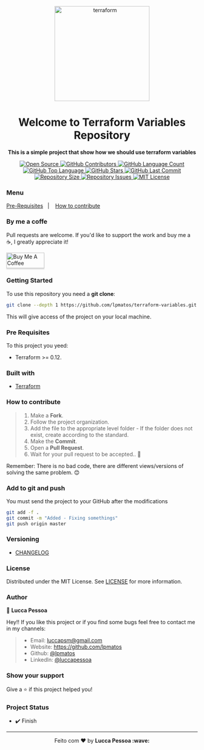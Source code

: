 <p align="center">
  <img alt="terraform" src="https://miro.medium.com/max/1055/1*9-ILOQ1Yxautyc_uIguhVw.png" width="250px" float="center"/>
</p>

<h1 align="center">Welcome to Terraform Variables Repository</h1>

<p align="center">
  <strong>This is a simple project that show how we should use terraform variables</strong>
</p>

<p align="center">
  <a href="https://github.com/lpmatos/terraform-variables">
    <img alt="Open Source" src="https://badges.frapsoft.com/os/v1/open-source.svg?v=102">
  </a>

  <a href="https://github.com/lpmatos/terraform-variables/graphs/contributors">
    <img alt="GitHub Contributors" src="https://img.shields.io/github/contributors/lpmatos/terraform-variables">
  </a>

  <a href="https://github.com/lpmatos/terraform-variables">
    <img alt="GitHub Language Count" src="https://img.shields.io/github/languages/count/lpmatos/terraform-variables">
  </a>

  <a href="https://github.com/lpmatos/terraform-variables">
    <img alt="GitHub Top Language" src="https://img.shields.io/github/languages/top/lpmatos/terraform-variables">
  </a>

  <a href="https://github.com/lpmatos/terraform-variables/stargazers">
    <img alt="GitHub Stars" src="https://img.shields.io/github/stars/lpmatos/terraform-variables?style=social">
  </a>

  <a href="https://github.com/lpmatos/terraform-variables/commits/master">
    <img alt="GitHub Last Commit" src="https://img.shields.io/github/last-commit/lpmatos/terraform-variables">
  </a>

  <a href="https://github.com/lpmatos/terraform-variables">
    <img alt="Repository Size" src="https://img.shields.io/github/repo-size/lpmatos/terraform-variables">
  </a>

  <a href="https://github.com/lpmatos/terraform-variables/issues">
    <img alt="Repository Issues" src="https://img.shields.io/github/issues/lpmatos/terraform-variables">
  </a>

  <a href="https://github.com/lpmatos/terraform-variables/blob/master/LICENSE">
    <img alt="MIT License" src="https://img.shields.io/github/license/lpmatos/terraform-variables">
  </a>
</p>

### Menu

<p align="left">
  <a href="#pre-requisites">Pre-Requisites</a>&nbsp;&nbsp;&nbsp;|&nbsp;&nbsp;&nbsp;
  <a href="#how-to-contribute">How to contribute</a>
</p>

### By me a coffe

Pull requests are welcome. If you'd like to support the work and buy me a ☕, I greatly appreciate it!

<a href="https://www.buymeacoffee.com/EatdMck" target="_blank"><img src="https://www.buymeacoffee.com/assets/img/custom_images/orange_img.png" alt="Buy Me A Coffee" style="height: 41px !important;width: 100px !important;box-shadow: 0px 3px 2px 0px rgba(190, 190, 190, 0.5) !important;-webkit-box-shadow: 0px 3px 2px 0px rgba(190, 190, 190, 0.5) !important;" ></a>

### Getting Started

To use this repository you need a **git clone**:

```bash
git clone --depth 1 https://github.com/lpmatos/terraform-variables.git -b master
```

This will give access of the project on your local machine.

### Pre Requisites

To this project you yeed:

* Terraform >= 0.12.

### Built with

- [Terraform](https://www.terraform.io/docs/index.html)

### How to contribute

>
> 1. Make a **Fork**.
> 2. Follow the project organization.
> 3. Add the file to the appropriate level folder - If the folder does not exist, create according to the standard.
> 4. Make the **Commit**.
> 5. Open a **Pull Request**.
> 6. Wait for your pull request to be accepted.. 🚀
>
Remember: There is no bad code, there are different views/versions of solving the same problem. 😊

### Add to git and push

You must send the project to your GitHub after the modifications

```bash
git add -f .
git commit -m "Added - Fixing somethings"
git push origin master
```

### Versioning

- [CHANGELOG](CHANGELOG.md)

### License

Distributed under the MIT License. See [LICENSE](LICENSE) for more information.

### Author

👤 **Lucca Pessoa**

Hey!! If you like this project or if you find some bugs feel free to contact me in my channels:

> * Email: luccapsm@gmail.com
> * Website: https://github.com/lpmatos
> * Github: [@lpmatos](https://github.com/lpmatos)
> * LinkedIn: [@luccapessoa](https://linkedin.com/in/luccapessoa)

### Show your support

Give a ⭐️ if this project helped you!

### Project Status

* ✔️ Finish

---

<p align="center">Feito com ❤️ by <strong>Lucca Pessoa :wave:</p>
